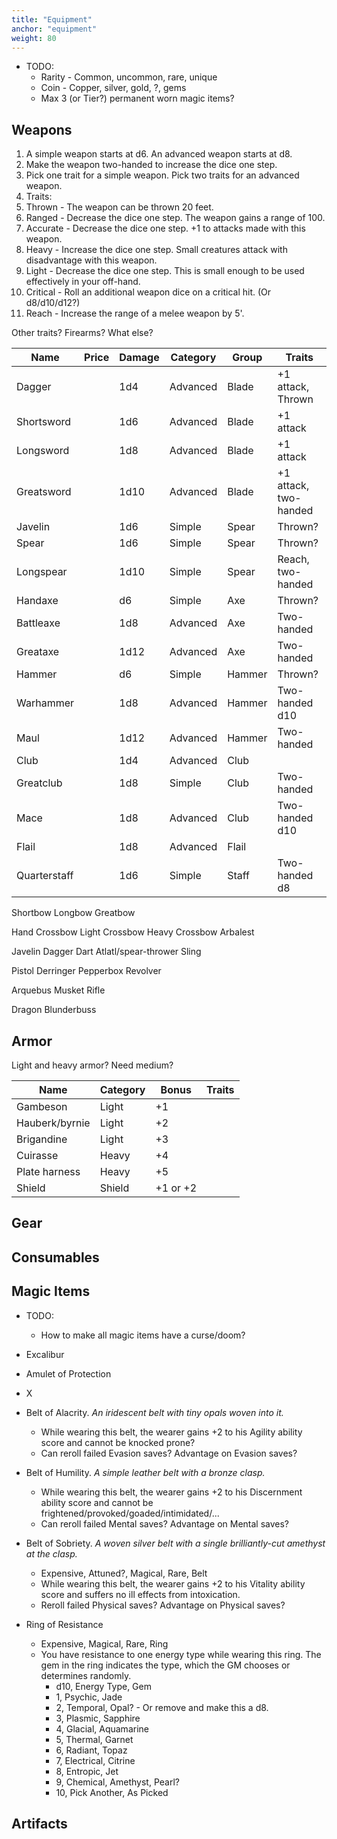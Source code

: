 ```yaml
---
title: "Equipment"
anchor: "equipment"
weight: 80
---
```


- TODO:
  - Rarity - Common, uncommon, rare, unique
  - Coin - Copper, silver, gold, ?, gems
  - Max 3 (or Tier?) permanent worn magic items?

## Weapons

1. A simple weapon starts at d6. An advanced weapon starts at d8.
2. Make the weapon two-handed to increase the dice one step.
3. Pick one trait for a simple weapon. Pick two traits for an advanced weapon.
4. Traits:
  1. Thrown - The weapon can be thrown 20 feet.
  2. Ranged - Decrease the dice one step. The weapon gains a range of 100.
  3. Accurate - Decrease the dice one step. +1 to attacks made with this weapon.
  4. Heavy - Increase the dice one step. Small creatures attack with disadvantage with this weapon.
  5. Light - Decrease the dice one step. This is small enough to be used effectively in your off-hand.
  6. Critical - Roll an additional weapon dice on a critical hit. (Or d8/d10/d12?)
  7. Reach - Increase the range of a melee weapon by 5'.

Other traits? Firearms? What else?

| Name       | Price | Damage | Category | Group   | Traits |
|------------|-------|--------|----------|---------|--------|
| Dagger     |       | 1d4    | Advanced | Blade   | +1 attack, Thrown |
| Shortsword |       | 1d6    | Advanced | Blade   | +1 attack |
| Longsword  |       | 1d8    | Advanced | Blade   | +1 attack |
| Greatsword |       | 1d10   | Advanced | Blade   | +1 attack, two-handed |
| Javelin    |       | 1d6    | Simple   | Spear   | Thrown? |
| Spear      |       | 1d6    | Simple   | Spear   | Thrown? |
| Longspear  |       | 1d10   | Simple   | Spear   | Reach, two-handed |
| Handaxe    |       | d6     | Simple   | Axe     | Thrown? |
| Battleaxe  |       | 1d8    | Advanced | Axe     | Two-handed |
| Greataxe   |       | 1d12   | Advanced | Axe     | Two-handed |
| Hammer     |       | d6     | Simple   | Hammer  | Thrown? |
| Warhammer  |       | 1d8    | Advanced | Hammer  | Two-handed d10 |
| Maul       |       | 1d12   | Advanced | Hammer  | Two-handed |
| Club       |       | 1d4    | Advanced | Club    |         |
| Greatclub  |       | 1d8    | Simple   | Club    | Two-handed |
| Mace       |       | 1d8    | Advanced | Club    | Two-handed d10 |
| Flail      |       | 1d8    | Advanced | Flail   |  |
| Quarterstaff |     | 1d6    | Simple   | Staff   | Two-handed d8 |

Shortbow
Longbow
Greatbow

Hand Crossbow
Light Crossbow
Heavy Crossbow
Arbalest

Javelin
Dagger
Dart
Atlatl/spear-thrower
Sling

Pistol
Derringer
Pepperbox
Revolver

Arquebus
Musket
Rifle

Dragon
Blunderbuss

## Armor

Light and heavy armor? Need medium?

| Name           | Category | Bonus | Traits |
|----------------|----------|-------|--------|
| Gambeson       | Light    | +1    |        |
| Hauberk/byrnie | Light    | +2    |        |
| Brigandine     | Light    | +3    |        |
| Cuirasse       | Heavy    | +4    |        |
| Plate harness  | Heavy    | +5    |        |
| Shield         | Shield   | +1 or +2 |        |

## Gear

## Consumables

## Magic Items

- TODO:
  - How to make all magic items have a curse/doom?

- Excalibur
- Amulet of Protection
- X

- Belt of Alacrity. *An iridescent belt with tiny opals woven into it.*
  - While wearing this belt, the wearer gains +2 to his Agility ability score and cannot be knocked prone?
  - Can reroll failed Evasion saves? Advantage on Evasion saves?
- Belt of Humility. *A simple leather belt with a bronze clasp.*
  - While wearing this belt, the wearer gains +2 to his Discernment ability score and cannot be frightened/provoked/goaded/intimidated/...
  - Can reroll failed Mental saves? Advantage on Mental saves?
- Belt of Sobriety. *A woven silver belt with a single brilliantly-cut amethyst at the clasp.*
  - Expensive, Attuned?, Magical, Rare, Belt
  - While wearing this belt, the wearer gains +2 to his Vitality ability score and suffers no ill effects from intoxication.
  - Reroll failed Physical saves? Advantage on Physical saves?
- Ring of Resistance
  - Expensive, Magical, Rare, Ring
  - You have resistance to one energy type while wearing this ring. The gem in the ring indicates the type, which the GM chooses or determines randomly.
    - d10, Energy Type, Gem
    - 1, Psychic, Jade
    - 2, Temporal, Opal? - Or remove and make this a d8.
    - 3, Plasmic, Sapphire
    - 4, Glacial, Aquamarine
    - 5, Thermal, Garnet
    - 6, Radiant, Topaz
    - 7, Electrical, Citrine
    - 8, Entropic, Jet
    - 9, Chemical, Amethyst, Pearl?
    - 10, Pick Another, As Picked

## Artifacts
